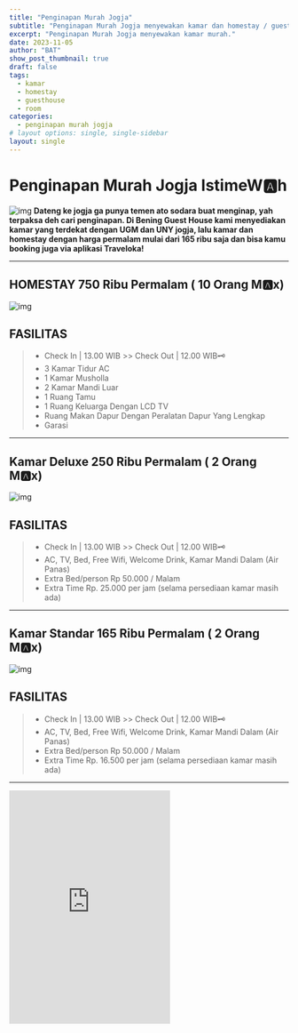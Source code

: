 ```yaml
---
title: "Penginapan Murah Jogja"
subtitle: "Penginapan Murah Jogja menyewakan kamar dan homestay / guesthouse."
excerpt: "Penginapan Murah Jogja menyewakan kamar murah."
date: 2023-11-05
author: "BAT"
show_post_thumbnail: true
draft: false
tags:
  - kamar
  - homestay
  - guesthouse
  - room
categories:
  - penginapan murah jogja
# layout options: single, single-sidebar
layout: single
---
```

# Penginapan Murah Jogja IstimeW:a:h
![img](https://aceapugtar.cloudimg.io/raw.githubusercontent.com/ariefbuddies/bening-out/master/uploads/content-5a4df3448bb6d-1-650x450.jpg?w=400&radius=25&force_format=png&)
<b>Dateng ke jogja ga punya temen ato sodara buat menginap, yah terpaksa deh cari penginapan. Di Bening Guest House kami menyediakan kamar yang terdekat dengan UGM dan UNY jogja, lalu kamar dan homestay dengan harga permalam mulai dari 165 ribu saja dan bisa kamu booking juga via aplikasi Traveloka!</b>
<hr>

## HOMESTAY 750 Ribu Permalam ( 10 Orang M🅰️x)
![img](https://aceapugtar.cloudimg.io/raw.githubusercontent.com/ariefbuddies/bening-out/master/uploads/ghtamu.jpg?w=400&radius=25&force_format=png&)
## FASILITAS
> * Check In | 13.00 WIB >> Check Out | 12.00 WIB🗝️
> * 3 Kamar Tidur AC
> * 1 Kamar Musholla
> * 2 Kamar Mandi Luar
> * 1 Ruang Tamu
> * 1 Ruang Keluarga Dengan LCD TV
> * Ruang Makan Dapur Dengan Peralatan Dapur Yang Lengkap
> * Garasi

---

## Kamar Deluxe 250 Ribu Permalam ( 2 Orang M🅰️x)
![img](https://aceapugtar.cloudimg.io/raw.githubusercontent.com/ariefbuddies/bening-out/master/uploads/k8.jpg?w=240&radius=20&force_format=png&#center)
## FASILITAS
> * Check In | 13.00 WIB >> Check Out | 12.00 WIB🗝️
> * AC, TV, Bed, Free Wifi, Welcome Drink, Kamar Mandi Dalam (Air Panas)
> * Extra Bed/person Rp 50.000 / Malam
> * Extra Time Rp. 25.000 per jam (selama persediaan kamar masih ada)

---

## Kamar Standar 165 Ribu Permalam ( 2 Orang M🅰️x)
![img](https://aceapugtar.cloudimg.io/raw.githubusercontent.com/ariefbuddies/bening-out/master/uploads/k10.jpg?w=240&radius=20&force_format=png&#center)
## FASILITAS
> * Check In | 13.00 WIB >> Check Out | 12.00 WIB🗝️
> * AC, TV, Bed, Free Wifi, Welcome Drink, Kamar Mandi Dalam (Air Panas)
> * Extra Bed/person Rp 50.000 / Malam
> * Extra Time Rp. 16.500 per jam (selama persediaan kamar masih ada)

---

<!-- blank line -->
  <iframe align="center" width="290" height="420" src="https://ariefbuddies.github.io/reveal/" title="YouTube video player" frameborder="0" allow="accelerometer; autoplay; clipboard-write; encrypted-media; gyroscope; picture-in-picture; web-share" allowfullscreen></iframe>
<!-- blank line -->


